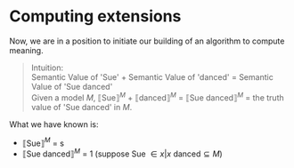 # Computing extensions

Now, we are in a position to initiate our building of an algorithm to compute meaning. 

> Intuition: <br>
> Semantic Value of 'Sue' + Semantic Value of 'danced' = Semantic Value of 'Sue danced' <br>
> Given a model $M$, ⟦Sue⟧$^M$ + ⟦danced⟧$^M$ = ⟦Sue danced⟧$^M$ = the truth value of 'Sue danced' in $M$.

What we have known is:
- ⟦Sue⟧$^M$ = $\text{s}$
- ⟦Sue danced⟧$^M$ = 1 (suppose Sue $\in { x | x\ \text{danced} } \subseteq M$)
